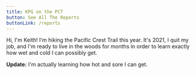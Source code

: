 ```yaml
---
title: KPG on the PCT
button: See All The Reports
buttonLink: /reports
---
```


Hi, I'm Keith! I'm hiking the Pacific Crest Trail this year. It's 2021, I quit my job, and I'm ready to live in the woods for months in order to learn exactly how wet and cold I can possibly get.

**Update:** I'm actually learning how hot and sore I can get.